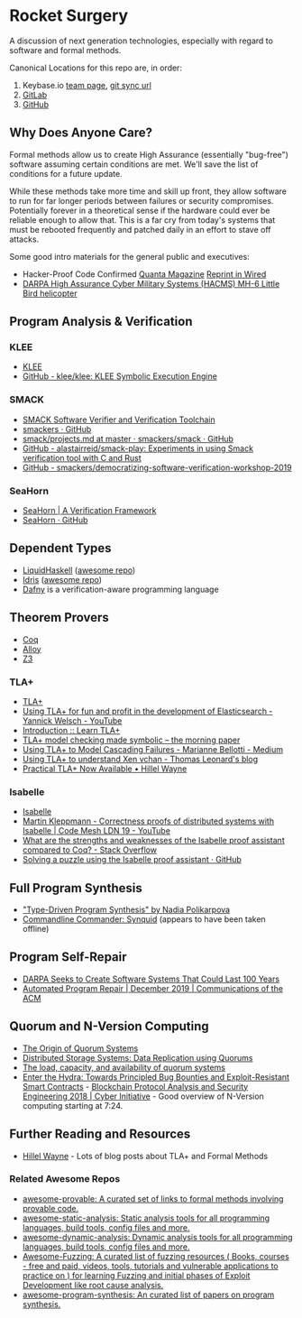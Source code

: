 # Rocket Surgery

A discussion of next generation technologies, especially with regard to software and formal methods.

Canonical Locations for this repo are, in order:

1. Keybase.io [team page](keybase://team-page/rocket_surgery), [git sync url](keybase://team/rocket_surgery/rocket-surgery)
2. [GitLab](https://gitlab.com/egrieco/rocket-surgery)
3. [GitHub](https://github.com/egrieco/rocket-surgery)

## Why Does Anyone Care?

Formal methods allow us to create High Assurance (essentially "bug-free") software assuming certain conditions are met. We'll save the list of conditions for a future update.

While these methods take more time and skill up front, they allow software to run for far longer periods between failures or security compromises. Potentially forever in a theoretical sense if the hardware could ever be reliable enough to allow that. This is a far cry from today's systems that must be rebooted frequently and patched daily in an effort to stave off attacks.

Some good intro materials for the general public and executives:

* Hacker-Proof Code Confirmed [Quanta Magazine](https://www.quantamagazine.org/formal-verification-creates-hacker-proof-code-20160920/) [Reprint in Wired](https://www.wired.com/2016/09/computer-scientists-close-perfect-hack-proof-code/)
* [DARPA High Assurance Cyber Military Systems (HACMS) MH-6 Little Bird helicopter](https://www.youtube.com/watch?v=VxB-U51__Ss)

## Program Analysis & Verification

### KLEE

* [KLEE](https://klee.github.io/)
* [GitHub - klee/klee: KLEE Symbolic Execution Engine](https://github.com/klee/klee)

### SMACK

* [SMACK Software Verifier and Verification Toolchain](http://smackers.github.io/)
* [smackers · GitHub](https://github.com/smackers)
* [smack/projects.md at master · smackers/smack · GitHub](https://github.com/smackers/smack/blob/master/docs/projects.md)
* [GitHub - alastairreid/smack-play: Experiments in using Smack verification tool with C and Rust](https://github.com/alastairreid/smack-play)
* [GitHub - smackers/democratizing-software-verification-workshop-2019](https://github.com/smackers/democratizing-software-verification-workshop-2019)

### SeaHorn

* [SeaHorn | A Verification Framework](https://seahorn.github.io/)
* [SeaHorn · GitHub](https://github.com/seahorn)

## Dependent Types

* [LiquidHaskell](http://goto.ucsd.edu:8090/index.html) ([awesome repo](https://github.com/ucsd-progsys/liquidhaskell.git))
* [Idris](https://www.idris-lang.org/) ([awesome repo](https://github.com/joaomilho/awesome-idris))
* [Dafny](https://github.com/dafny-lang/dafny) is a verification-aware programming language

## Theorem Provers

* [Coq](https://github.com/coq/coq.git)
* [Alloy](https://www.csail.mit.edu/research/alloy)
* [Z3](https://github.com/Z3Prover/z3)

### TLA+

* [TLA+](https://lamport.azurewebsites.net/tla/tla.html)
* [Using TLA+ for fun and profit in the development of Elasticsearch - Yannick Welsch - YouTube](https://www.youtube.com/watch?v=qYDcbcOVurc)
* [Introduction :: Learn TLA+](https://learntla.com/introduction/)
* [TLA+ model checking made symbolic – the morning paper](https://blog.acolyer.org/2019/11/29/tla-model-checking-made-symbolic/)
* [Using TLA+ to Model Cascading Failures - Marianne Bellotti - Medium](https://medium.com/@bellmar/using-tla-to-model-cascading-failures-5d1ebc5e4c4f)
* [Using TLA+ to understand Xen vchan - Thomas Leonard's blog](https://roscidus.com/blog/blog/2019/01/01/using-tla-plus-to-understand-xen-vchan/)
* [Practical TLA+ Now Available • Hillel Wayne](https://www.hillelwayne.com/post/practical-tla/)

### Isabelle

* [Isabelle](https://isabelle.in.tum.de/)
* [Martin Kleppmann - Correctness proofs of distributed systems with Isabelle | Code Mesh LDN 19 - YouTube](https://www.youtube.com/watch?v=NfdP6wwjsGk)
* [What are the strengths and weaknesses of the Isabelle proof assistant compared to Coq? - Stack Overflow](https://stackoverflow.com/questions/30152139/what-are-the-strengths-and-weaknesses-of-the-isabelle-proof-assistant-compared-t)
* [Solving a puzzle using the Isabelle proof assistant · GitHub](https://gist.github.com/jmoy/59c0ef25196716f1a0f4fd0efae6e099)

## Full Program Synthesis

* ["Type-Driven Program Synthesis" by Nadia Polikarpova](https://www.youtube.com/watch?v=HnOix9TFy1A)
* [Commandline Commander: Synquid](http://comcom.csail.mit.edu/comcom/#Synquid) (appears to have been taken offline)

## Program Self-Repair

* [DARPA Seeks to Create Software Systems That Could Last 100 Years](https://www.darpa.mil/news-events/2015-04-08)
* [Automated Program Repair | December 2019 | Communications of the ACM](https://cacm.acm.org/magazines/2019/12/241055-automated-program-repair/fulltext)

## Quorum and N-Version Computing

* [The Origin of Quorum Systems](http://vukolic.com/QuorumsOrigin.pdf)
* [Distributed Storage Systems: Data Replication using Quorums](https://blough.ece.gatech.edu/6102/quorums.pdf)
* [The load, capacity, and availability of quorum systems](https://blog.acolyer.org/2016/10/03/the-load-capacity-and-availability-of-quorum-systems/)
* [Enter the Hydra: Towards Principled Bug Bounties and Exploit-Resistant Smart Contracts](https://www.youtube.com/watch?v=0sdby0R5L8s&t=7m24s) - [Blockchain Protocol Analysis and Security Engineering 2018 | Cyber Initiative](https://cyber.stanford.edu/bpase18) - Good overview of N-Version computing starting at 7:24.

## Further Reading and Resources

* [Hillel Wayne](https://hillelwayne.com/) - Lots of blog posts about TLA+ and Formal Methods

### Related Awesome Repos

* [awesome-provable: A curated set of links to formal methods involving provable code.](https://github.com/awesomo4000/awesome-provable)
* [awesome-static-analysis: Static analysis tools for all programming languages, build tools, config files and more.](https://github.com/analysis-tools-dev/static-analysis)
* [awesome-dynamic-analysis: Dynamic analysis tools for all programming languages, build tools, config files and more.](https://github.com/analysis-tools-dev/dynamic-analysis)
* [Awesome-Fuzzing: A curated list of fuzzing resources ( Books, courses - free and paid, videos, tools, tutorials and vulnerable applications to practice on ) for learning Fuzzing and initial phases of Exploit Development like root cause analysis.](https://github.com/secfigo/Awesome-Fuzzing)
* [awesome-program-synthesis: An curated list of papers on program synthesis.](https://github.com/praveenkulkarni1996/awesome-program-synthesis)
